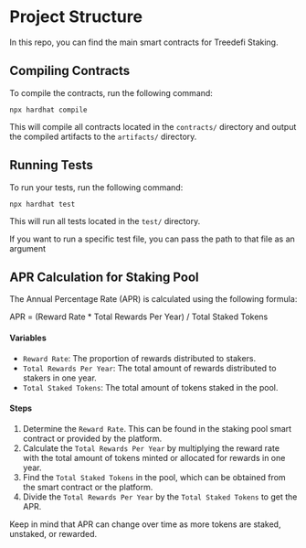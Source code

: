 # Project Structure

In this repo, you can find the main smart contracts for Treedefi Staking.

## Compiling Contracts

To compile the contracts, run the following command:

`npx hardhat compile`

This will compile all contracts located in the `contracts/` directory and output the compiled artifacts to the `artifacts/` directory.

## Running Tests

To run your tests, run the following command:

`npx hardhat test`

This will run all tests located in the `test/` directory.

If you want to run a specific test file, you can pass the path to that file as an argument

## APR Calculation for Staking Pool

The Annual Percentage Rate (APR) is calculated using the following formula:

APR = (Reward Rate * Total Rewards Per Year) / Total Staked Tokens

#### Variables

- `Reward Rate`: The proportion of rewards distributed to stakers.
- `Total Rewards Per Year`: The total amount of rewards distributed to stakers in one year.
- `Total Staked Tokens`: The total amount of tokens staked in the pool.

#### Steps

1. Determine the `Reward Rate`. This can be found in the staking pool smart contract or provided by the platform.
2. Calculate the `Total Rewards Per Year` by multiplying the reward rate with the total amount of tokens minted or allocated for rewards in one year.
3. Find the `Total Staked Tokens` in the pool, which can be obtained from the smart contract or the platform.
4. Divide the `Total Rewards Per Year` by the `Total Staked Tokens` to get the APR.

Keep in mind that APR can change over time as more tokens are staked, unstaked, or rewarded.

